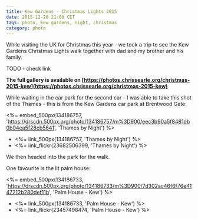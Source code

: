 ```yaml
---
title: Kew Gardens - Christmas Lights 2015
date: 2015-12-28 21:00 CET
tags: photo, kew gardens, night, christmas
category: photo
---
```


While visiting the UK for Christmas this year - we took a trip to see the Kew Gardens Christmas Lights walk together with dad and my brother and his family.

TODO - check link

**The full gallery is available on [https://photos.chrissearle.org/christmas-2015-kew](https://photos.chrissearle.org/christmas-2015-kew)**

While waiting in the car park for the second car - I was able to take this shot of the Thames - this is from the Kew Gardens car park at Brentwood Gate:

<%= embed_500px(134186757, 'https://drscdn.500px.org/photo/134186757/m%3D900/eec3b90a5f8481db0b04ea5f28cb5641', 'Thames by Night') %>

* <%= link_500px(134186757, 'Thames by Night') %>
* <%= link_flickr(23682506399, 'Thames by Night') %>

We then headed into the park for the walk.

One favourite is the lit palm house:

<%= embed_500px(134186733, 'https://drscdn.500px.org/photo/134186733/m%3D900/7d302ac46f6f76e4147212b280def11b', 'Palm House - Kew') %>

* <%= link_500px(134186733, 'Palm House - Kew') %>
* <%= link_flickr(23457498474, 'Palm House - Kew') %>
